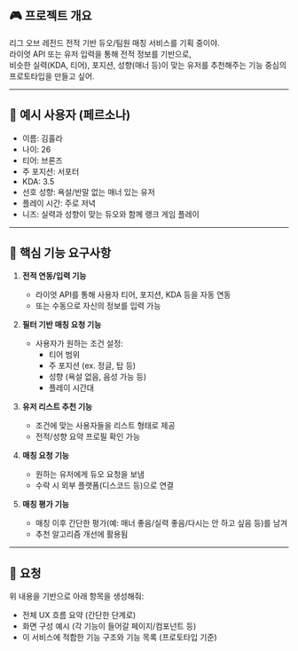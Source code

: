 ## 🎮 프로젝트 개요

리그 오브 레전드 전적 기반 듀오/팀원 매칭 서비스를 기획 중이야.  
라이엇 API 또는 유저 입력을 통해 전적 정보를 기반으로,  
비슷한 실력(KDA, 티어), 포지션, 성향(매너 등)이 맞는 유저를 추천해주는 기능 중심의 프로토타입을 만들고 싶어.

---

## 👤 예시 사용자 (페르소나)

- 이름: 김훌라  
- 나이: 26  
- 티어: 브론즈  
- 주 포지션: 서포터  
- KDA: 3.5  
- 선호 성향: 욕설/반말 없는 매너 있는 유저  
- 플레이 시간: 주로 저녁  
- 니즈: 실력과 성향이 맞는 듀오와 함께 랭크 게임 플레이

---

## 🧩 핵심 기능 요구사항

1. **전적 연동/입력 기능**
   - 라이엇 API를 통해 사용자 티어, 포지션, KDA 등을 자동 연동
   - 또는 수동으로 자신의 정보를 입력 가능

2. **필터 기반 매칭 요청 기능**
   - 사용자가 원하는 조건 설정:
     - 티어 범위
     - 주 포지션 (ex. 정글, 탑 등)
     - 성향 (욕설 없음, 음성 가능 등)
     - 플레이 시간대

3. **유저 리스트 추천 기능**
   - 조건에 맞는 사용자들을 리스트 형태로 제공
   - 전적/성향 요약 프로필 확인 가능

4. **매칭 요청 기능**
   - 원하는 유저에게 듀오 요청을 보냄
   - 수락 시 외부 플랫폼(디스코드 등)으로 연결

5. **매칭 평가 기능**
   - 매칭 이후 간단한 평가(예: 매너 좋음/실력 좋음/다시는 안 하고 싶음 등)를 남겨
   - 추천 알고리즘 개선에 활용됨

---

## 🤖 요청

위 내용을 기반으로 아래 항목을 생성해줘:

- 전체 UX 흐름 요약 (간단한 단계로)
- 화면 구성 예시 (각 기능이 들어갈 페이지/컴포넌트 등)
- 이 서비스에 적합한 기능 구조와 기능 목록 (프로토타입 기준)
